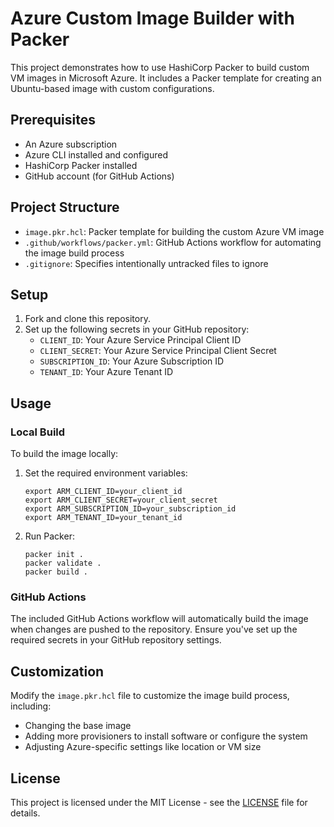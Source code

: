 # Azure Custom Image Builder with Packer

This project demonstrates how to use HashiCorp Packer to build custom VM images in Microsoft Azure. It includes a Packer template for creating an Ubuntu-based image with custom configurations.

## Prerequisites

- An Azure subscription
- Azure CLI installed and configured
- HashiCorp Packer installed
- GitHub account (for GitHub Actions)

## Project Structure

- `image.pkr.hcl`: Packer template for building the custom Azure VM image
- `.github/workflows/packer.yml`: GitHub Actions workflow for automating the image build process
- `.gitignore`: Specifies intentionally untracked files to ignore

## Setup

1. Fork and clone this repository.
2. Set up the following secrets in your GitHub repository:
   - `CLIENT_ID`: Your Azure Service Principal Client ID
   - `CLIENT_SECRET`: Your Azure Service Principal Client Secret
   - `SUBSCRIPTION_ID`: Your Azure Subscription ID
   - `TENANT_ID`: Your Azure Tenant ID

## Usage

### Local Build

To build the image locally:

1. Set the required environment variables:
   ```
   export ARM_CLIENT_ID=your_client_id
   export ARM_CLIENT_SECRET=your_client_secret
   export ARM_SUBSCRIPTION_ID=your_subscription_id
   export ARM_TENANT_ID=your_tenant_id
   ```
2. Run Packer:
   ```
   packer init .
   packer validate .
   packer build .
   ```

### GitHub Actions

The included GitHub Actions workflow will automatically build the image when changes are pushed to the repository. Ensure you've set up the required secrets in your GitHub repository settings.

## Customization

Modify the `image.pkr.hcl` file to customize the image build process, including:
- Changing the base image
- Adding more provisioners to install software or configure the system
- Adjusting Azure-specific settings like location or VM size

## License

This project is licensed under the MIT License - see the [LICENSE](LICENSE) file for details.
